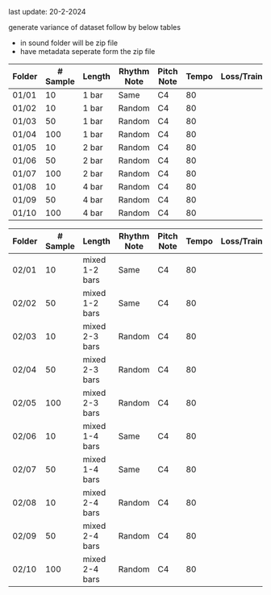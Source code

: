 
last update: 20-2-2024


generate variance of dataset follow by below tables

- in sound folder will be zip file
- have metadata seperate form the zip file

|Folder   |# Sample   |Length   |Rhythm Note|Pitch Note   |Tempo   |Loss/Train|Accuracy|
|---|---|---|---|---|---|---|---|
|01/01|10   |1 bar   |Same   |C4   |80   |   |   |
|01/02|10   |1 bar   |Random   |C4   |80   |   |   |
|01/03|50   |1 bar   |Random   |C4   |80   |   |   |
|01/04|100   |1 bar   |Random   |C4   |80   |   |   |
|01/05|10  |2 bar   |Random   |C4   |80   |   |   |
|01/06|50   |2 bar   |Random   |C4   |80   |   |   |   |
|01/07|100   |2 bar   |Random   |C4   |80   |   |   |   |
|01/08|10   |4 bar   |Random   |C4   |80   |   |   |   |
|01/09|50   |4 bar   |Random   |C4   |80   |   |   |   |
|01/10|100   |4 bar   |Random   |C4   |80   |   |   |   |



|Folder   |# Sample   |Length   |Rhythm Note|Pitch Note   |Tempo   |Loss/Train|Accuracy|
|---|---|---|---|---|---|---|---|
|02/01|10   |mixed 1-2 bars   |Same   |C4   |80   |   |   |
|02/02|50   |mixed 1-2 bars   |Same   |C4   |80   |   |   |
|02/03|10   |mixed 2-3 bars   |Random   |C4   |80   |   |   |
|02/04|50   |mixed 2-3 bars  |Random   |C4   |80   |   |   |
|02/05|100  |mixed 2-3 bars   |Random   |C4   |80   |   |   |
|02/06|10   |mixed 1-4 bars   |Same   |C4   |80   |   |   |   |
|02/07|50   |mixed 1-4 bars   |Same   |C4   |80   |   |   |   |
|02/08|10   |mixed 2-4 bars   |Random   |C4   |80   |   |   |   |
|02/09|50   |mixed 2-4 bars   |Random   |C4   |80   |   |   |   |
|02/10|100   |mixed 2-4 bars   |Random   |C4   |80   |   |   |   |
